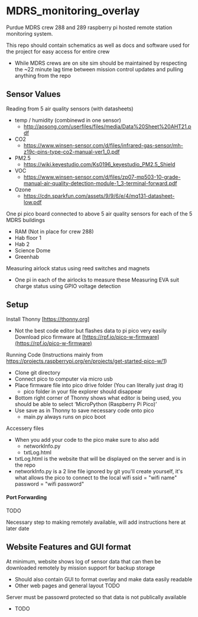 # MDRS_monitoring_overlay
Purdue MDRS crew 288 and 289 raspberry pi hosted remote station monitoring system.

This repo should contain schematics as well as docs and software used for the project for easy access for entire crew
  - While MDRS crews are on site sim should be maintained by respecting the ~22 minute lag time between mission control updates and pulling anything from the repo

## Sensor Values
Reading from 5 air quality sensors (with datasheets)
 - temp / humidity (combinewd in one sensor)
   - http://aosong.com/userfiles/files/media/Data%20Sheet%20AHT21.pdf 
 - CO2
   - https://www.winsen-sensor.com/d/files/infrared-gas-sensor/mh-z19c-pins-type-co2-manual-ver1_0.pdf
 - PM2.5
   - https://wiki.keyestudio.com/Ks0196_keyestudio_PM2.5_Shield
 - VOC
   - https://www.winsen-sensor.com/d/files/zp07-mp503-10-grade-manual-air-quality-detection-module-1_3-terminal-forward.pdf
 - Ozone
   - https://cdn.sparkfun.com/assets/9/9/6/e/4/mq131-datasheet-low.pdf

One pi pico board connected to above 5 air quality sensors for each of the 5 MDRS buildings
 - RAM (Not in place for crew 288)
 - Hab floor 1
 - Hab 2
 - Science Dome
 - Greenhab
   
Measuring airlock status using reed switches and magnets
 - One pi in each of the airlocks to measure these
Measuring EVA suit charge status using GPIO voltage detection

## Setup
Install Thonny [https://thonny.org]
  - Not the best code editor but flashes data to pi pico very easily
Download pico firmware at [https://rpf.io/pico-w-firmware](https://rpf.io/pico-w-firmware)


Running Code (Instructions mainly from https://projects.raspberrypi.org/en/projects/get-started-pico-w/1)
  - Clone git directory
  - Connect pico to computer via micro usb
  - Place firmware file into pico drive folder (You can literally just drag it)
    - pico folder in your file explorer should disappear
  - Bottom right corner of Thonny shows what editor is being used, you should be able to select  ‘MicroPython (Raspberry Pi Pico)’ 
  - Use save as in Thonny to save necessary code onto pico
    - main.py always runs on pico boot

Accessery files
  - When you add your code to the pico make sure to also add
      - networkInfo.py
      - txtLog.html
  - txtLog.html is the website that will be displayed on the server and is in the repo
  - networkInfo.py is a 2 line file ignored by git you'll create yourself, it's what allows the pico to connect to the local wifi
      ssid = "wifi name"
      password = "wifi password"

#### Port Forwarding
TODO

Necessary step to making remotely available, will add instructions here at later date

## Website Features and GUI format
At minimum, website shows log of sensor data that can then be downloaded remotely by mission support for backup storage
  - Should also contain GUI to format overlay and make data easily readable
  - Other web pages and general layout TODO
    
Server must be passowrd protected so that data is not publically available
  - TODO
